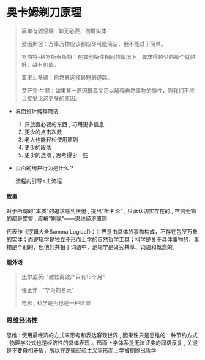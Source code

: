 # 奥卡姆剃刀原理

> 简单有效原理 :  如无必要，勿增实体
>
> 爱因斯坦：万事万物应该都应尽可能简洁，但不能过于简单。
>
> 罗伯特-格罗斯泰斯特：在其他条件相同的情况下，要求得越少的那个就越好，越有价值。
>
> 亚里土多德：自然界选择最短的道路。
>
> 艾萨克·牛顿：如果某一原因既真又足以解释自然事物的特性，则我们不应当接受比这更多的原因。

- 界面设计纯粹简洁

  1. 只放置必要的东西 , 巧用更多信息
  2. 更少的点击次数
  3. 老人也能轻松使用原则
  4. 更少的段落
  5. 更少的选项 , 思考得少一些

- 页面的用户行为是什么？

  流程内引导<主流程

  

#### 故事

对于所谓的"本质"的追求感到厌倦 , 提出"唯名论" , 只承认切实存在的 , 空洞无物的都是累赘 , 应被"剔除"——思维经济原则

代表作《逻辑大全Summa Logical》：世界是由具体的事物构成，不存在包罗万象的实体；而逻辑学是独立于形而上学的自然哲学工具；科学是关于具体事物的，事物是个别的，但他们共相于词语中，逻辑学是研究共享、词语和概念的。

#### 题外话

> 比尔盖茨: "微软离破产只有18个月"
>
> 任正非 :  "华为的冬天"
>
> <contact>电影 ,  科学是否也是一种信仰

### 思维经济性

思维 :  使用最经济的方式来思考和表达客观世界 ,  因果性只是思维的一种节约方式 , 物理学公式也是经济性的具体表现 。形而上学体系是无法证实的同语反复 , 关键是不要自相矛盾，所以在逻辑经验主义里形而上学被剔除出哲学